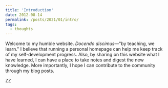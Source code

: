 ```yaml
---
title: 'Introduction'
date: 2012-08-14
permalink: /posts/2021/01/intro/
tags:
  - thoughts
---
```


Welcome to my humble website. *Docendo discimus*—"by teaching, we learn." I believe that running a personal homepage can help me keep track of my self-development progress. Also, by sharing on this website what I have learned, I can have a place to take notes and digest the new knowledge. More importantly, I hope I can contribute to the community through my blog posts.              

ZZ
